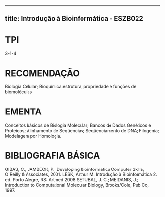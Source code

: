 
---
title: Introdução à Bioinformática - ESZB022 
---

# TPI

3-1-4

# RECOMENDAÇÃO

Biologia Celular; Bioquímica:estrutura, propriedade e funções de biomoléculas

# EMENTA

Conceitos básicos de Biologia Molecular; Bancos de Dados Genéticos e Proteicos; Alinhamento de Seqüencias; Seqüenciamento de DNA; Filogenia; Modelagem por Homologia.

# BIBLIOGRAFIA BÁSICA

GIBAS, C.; JAMBECK, P.; Developing Bioinformatics Computer Skills, O'Reilly & Associates, 2001.
LESK, Arthur M. Introdução à Bioinformática 2. ed. Porto Alegre, RS: Artmed 2008
SETUBAL, J. C.; MEIDANIS, J.; Introduction to Computational Molecular Biology, Brooks/Cole, Pub Co, 1997.
        